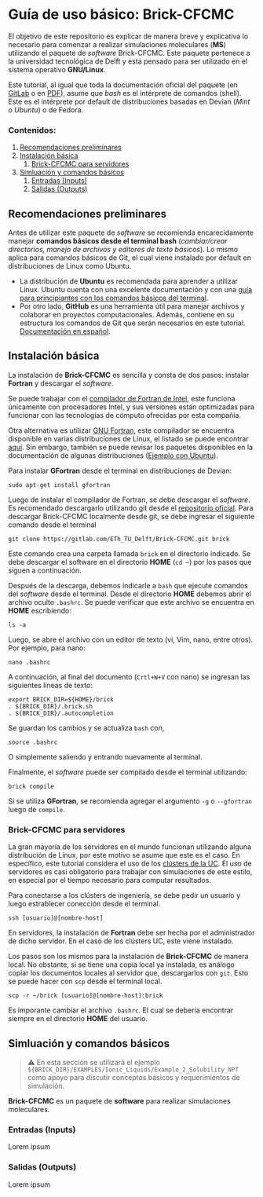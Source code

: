# Guía de uso básico: Brick-CFCMC

El objetivo de este repositorio es explicar de manera breve y explicativa lo necesario para comenzar a realizar simulaciones moleculares (**MS**) utilizando el paquete de *software* Brick-CFCMC. Este paquete pertenece a la universidad tecnológica de Delft y está pensado para ser utilizado en el sistema operativo **GNU/Linux**.

Este tutorial, al igual que toda la documentación oficial del paquete (en <a href="https://gitlab.com/ETh_TU_Delft/Brick-CFCMC/-/tree/master?ref_type=heads">GitLab</a> o en <a href="https://thijsvlugt.github.io/website/Brick-CFCMC/Brick-CFCMC.pdf">PDF</a>), asume que *bash* es el intérprete de comandos (shell). Este es el intérprete por default de distribuciones basadas en Devian (*Mint* o *Ubuntu*) o de Fedora.

### Contenidos:
1. [Recomendaciones preliminares](#c1)
2. [Instalación básica](#c2)
    1. [Brick-CFCMC para servidores](#c2_1)
3. [Simluación y comandos básicos](#c3)
    1. [Entradas (Inputs)](#c3_1)
    2. [Salidas (Outputs)](#c3_2)

## Recomendaciones preliminares <a name="c1"></a>
Antes de utilizar este paquete de *software* se recomienda encarecidamente manejar **comandos básicos desde el terminal bash** (*cambiar/crear directorios, manejo de archivos y editores de texto básicos*). Lo mismo aplica para comandos básicos de Git, el cual viene instalado por default en distribuciones de Linux como Ubuntu.
* La distribución de **Ubuntu** es recomendada para aprender a utilizar Linux. Ubuntu cuenta con una excelente documentación y con una <a href="https://ubuntu.com/tutorials/command-line-for-beginners#1-overview">guía para principiantes con los comandos básicos del terminal</a>.
* Por otro lado, **GitHub** es una herramienta útil para manejar archivos y colaborar en proyectos computacionales. Además, contiene en su estructura los comandos de Git que serán necesarios en este tutorial. <a href="https://docs.github.com/es">Documentación en español</a>.

## Instalación básica <a name="c2"></a>
La instalación de **Brick-CFCMC** es sencilla y consta de dos pasos: instalar **Fortran** y descargar el *software*.

Se puede trabajar con el <a href="https://www.intel.com/content/www/us/en/developer/tools/oneapi/fortran-compiler.html">compilador de Fortran de Intel</a>, este funciona únicamente con procesadores Intel, y sus versiones están optimizadas para funcionar con las tecnologías de cómputo ofrecidas por esta compañía.

Otra alternativa es utilizar <a href="https://gcc.gnu.org/fortran/">GNU Fortran</a>, este compilador se encuentra disponible en varias distribuciones de Linux, el listado se puede encontrar <a href="https://gcc.gnu.org/wiki/GFortranDistros">aquí</a>. Sin embargo, también se puede revisar los paquetes disponibles en la documentación de algunas distribuciones (<a href="https://packages.ubuntu.com/search?keywords=gfortran">Ejemplo con Ubuntu</a>).

Para instalar **GFortran** desde el terminal en distribuciones de Devian:

```
sudo apt-get install gfortran
```

Luego de instalar el compilador de Fortran, se debe descargar el *software*. Es recomendado descargarlo utilizando git desde el <a href="https://gitlab.com/ETh_TU_Delft/Brick-CFCMC/-/tree/master?ref_type=heads">repositorio oficial</a>. Para descargar Brick-CFCMC localmente desde git, se debe ingresar el siguiente comando desde el terminal

```
git clone https://gitlab.com/ETh_TU_Delft/Brick-CFCMC.git brick
```

Este comando crea una carpeta llamada `brick` en el directorio indicado. Se debe descargar el software en el directorio **HOME** (`cd ~`) por los pasos que siguen a continuación.

Después de la descarga, debemos indicarle a `bash` que ejecute comandos del *software* desde el terminal. Desde el directorio **HOME** debemos abrir el archivo oculto `.bashrc`. Se puede verificar que este archivo se encuentra en **HOME** escribiendo:

```
ls -a
```

Luego, se abre el archivo con un editor de texto (vi, Vim, nano, entre otros). Por ejemplo, para nano:

```
nano .bashrc
```

A continuación, al final del documento (`Crtl+W+V` con nano) se ingresan las siguientes lineas de texto:

```
export BRICK_DIR=${HOME}/brick
. ${BRICK_DIR}/.brick.sh
. ${BRICK_DIR}/.autocompletion
```

Se guardan los cambios y se actualiza `bash` con,

```
source .bashrc
```

O simplemente saliendo y entrando nuevamente al terminal.

Finalmente, el *software* puede ser compilado desde el terminal utilizando:

```
brick compile
```

Si se utiliza **GFortran**, se recomienda agregar el argumento `-g` o `--gfortran` luego de `compile`.


### Brick-CFCMC para servidores <a name="c2_1"></a>

La gran mayoría de los servidores en el mundo funcionan utilizando alguna distribución de Linux, por este motivo se asume que este es el caso. En específico, este tutorial considera el uso de los <a href="https://dt.ing.uc.cl/recursos/cluster/">clústers de la UC</a>. El uso de servidores es casi obligatorio para trabajar con simulaciones de este estilo, en especial por el tiempo necesario para computar resultados.

Para conectarse a los clústers de ingeniería, se debe pedir un usuario y luego estrablecer conección desde el terminal.

```
ssh [usuario]@[nombre-host]
```

En servidores, la instalación de **Fortran** debe ser hecha por el administrador de dicho servidor. En el caso de los clústers UC, este viene instalado.

Los pasos son los mismos para la instalación de **Brick-CFCMC** de manera local. No obstante, si se tiene una copia local ya instalada, es análogo copiar los documentos locales al servidor que, descargarlos con `git`. Esto se puede hacer con `scp` desde el terminal local.

```
scp -r ~/brick [usuario]@[nombre-host]:brick
```

Es imporante cambiar el archivo `.bashrc`. El cual se debería encontrar siempre en el directorio **HOME** del usuario.

## Simluación y comandos básicos <a name="c3"></a>

> :warning: En esta sección se utilizará el ejemplo `${BRICK_DIR}/EXAMPLES/Ionic_Liquids/Example_2_Solubility_NPT` como apoyo para discutir conceptos básicos y requerimientos de simulación.

**Brick-CFCMC** es un paquete de **software** para realizar simulaciones moleculares.

### Entradas (Inputs) <a name="c3_1"></a>
Lorem ipsum

### Salidas (Outputs) <a name="c3_2"></a>
Lorem ipsum